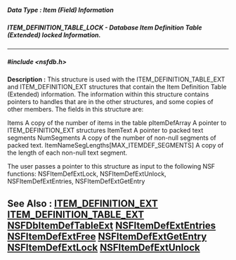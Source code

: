 ##### Data Type : Item (Field) Information
##### ITEM_DEFINITION_TABLE_LOCK - Database Item Definition Table (Extended) locked Information.
---
##### #include <nsfdb.h>
**Description :**
This structure is used with the ITEM_DEFINITION_TABLE_EXT and 
ITEM_DEFINITION_EXT structures that contain the Item Definition Table 
(Extended) information.  The information within this structure contains 
pointers to handles that are in the other structures, and some copies of other 
members.  The fields in this structure are:

Items       A copy of the number of items in the table
pItemDefArray      A pointer to ITEM_DEFINITION_EXT structures
ItemText       A pointer to packed text segments
NumSegments      A copy of the number of non-null segments of packed text.
ItemNameSegLengths[MAX_ITEMDEF_SEGMENTS] A copy of the length of each non-null 
text segment.
  
The user passes a pointer to this structure as input to the following NSF 
functions:
NSFItemDefExtLock, NSFItemDefExtUnlock, NSFItemDefExtEntries, 
NSFItemDefExtGetEntry

**See Also :**
[ITEM_DEFINITION_EXT](D:/md_files/ITEM_DEFINITION_EXT.md)
[ITEM_DEFINITION_TABLE_EXT](D:/md_files/ITEM_DEFINITION_TABLE_EXT.md)
[NSFDbItemDefTableExt](D:/md_files/NSFDbItemDefTableExt.md)
[NSFItemDefExtEntries](D:/md_files/NSFItemDefExtEntries.md)
[NSFItemDefExtFree](D:/md_files/NSFItemDefExtFree.md)
[NSFItemDefExtGetEntry](D:/md_files/NSFItemDefExtGetEntry.md)
[NSFItemDefExtLock](D:/md_files/NSFItemDefExtLock.md)
[NSFItemDefExtUnlock](D:/md_files/NSFItemDefExtUnlock.md)
---
